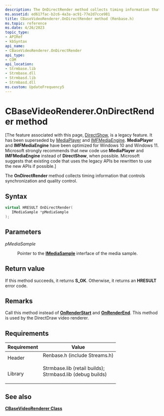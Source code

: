 ```yaml
---
description: The OnDirectRender method collects timing information that controls synchronization and quality control.
ms.assetid: ed617fac-b2c6-4a3a-ac91-77e2d7cce981
title: CBaseVideoRenderer.OnDirectRender method (Renbase.h)
ms.topic: reference
ms.date: 4/26/2023
topic_type: 
- APIRef
- kbSyntax
api_name: 
- CBaseVideoRenderer.OnDirectRender
api_type: 
- COM
api_location: 
- Strmbase.lib
- Strmbase.dll
- Strmbasd.lib
- Strmbasd.dll
ms.custom: UpdateFrequency5
---
```


# CBaseVideoRenderer.OnDirectRender method

\[The feature associated with this page, [DirectShow](/windows/win32/directshow/directshow), is a legacy feature. It has been superseded by [MediaPlayer](/uwp/api/Windows.Media.Playback.MediaPlayer) and [IMFMediaEngine](/windows/win32/api/mfmediaengine/nn-mfmediaengine-imfmediaengine). **MediaPlayer** and **IMFMediaEngine** have been optimized for Windows 10 and Windows 11. Microsoft strongly recommends that new code use **MediaPlayer** and **IMFMediaEngine** instead of **DirectShow**, when possible. Microsoft suggests that existing code that uses the legacy APIs be rewritten to use the new APIs if possible.\]

The **OnDirectRender** method collects timing information that controls synchronization and quality control.

## Syntax


```C++
virtual HRESULT OnDirectRender(
   IMediaSample *pMediaSample
);
```



## Parameters

<dl> <dt>

*pMediaSample* 
</dt> <dd>

Pointer to the [**IMediaSample**](/windows/desktop/api/Strmif/nn-strmif-imediasample) interface of the media sample.

</dd> </dl>

## Return value

If this method succeeds, it returns **S\_OK**. Otherwise, it returns an **HRESULT** error code.

## Remarks

Call this method instead of [**OnRenderStart**](cbasevideorenderer-onrenderstart.md) and [**OnRenderEnd**](cbasevideorenderer-onrenderend.md). This method is used by the DirectDraw video renderer.

## Requirements



| Requirement | Value |
|--------------------|--------------------------------------------------------------------------------------------------------------------------------------------------------------------------------------------|
| Header<br/>  | <dl> <dt>Renbase.h (include Streams.h)</dt> </dl>                                                                                   |
| Library<br/> | <dl> <dt>Strmbase.lib (retail builds); </dt> <dt>Strmbasd.lib (debug builds)</dt> </dl> |



## See also

<dl> <dt>

[**CBaseVideoRenderer Class**](cbasevideorenderer.md)
</dt> </dl>

 

 




